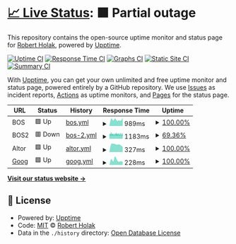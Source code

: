 # [📈 Live Status](https://rholak.github.io/upptime): <!--live status--> **🟧 Partial outage**

This repository contains the open-source uptime monitor and status page for [Robert Holak](https://rholak.github.io/upptime), powered by [Upptime](https://github.com/upptime/upptime).

[![Uptime CI](https://github.com/rholak/upptime/workflows/Uptime%20CI/badge.svg)](https://github.com/rholak/upptime/actions?query=workflow%3A%22Uptime+CI%22)
[![Response Time CI](https://github.com/rholak/upptime/workflows/Response%20Time%20CI/badge.svg)](https://github.com/rholak/upptime/actions?query=workflow%3A%22Response+Time+CI%22)
[![Graphs CI](https://github.com/rholak/upptime/workflows/Graphs%20CI/badge.svg)](https://github.com/rholak/upptime/actions?query=workflow%3A%22Graphs+CI%22)
[![Static Site CI](https://github.com/rholak/upptime/workflows/Static%20Site%20CI/badge.svg)](https://github.com/rholak/upptime/actions?query=workflow%3A%22Static+Site+CI%22)
[![Summary CI](https://github.com/rholak/upptime/workflows/Summary%20CI/badge.svg)](https://github.com/rholak/upptime/actions?query=workflow%3A%22Summary+CI%22)

With [Upptime](https://upptime.js.org), you can get your own unlimited and free uptime monitor and status page, powered entirely by a GitHub repository. We use [Issues](https://github.com/rholak/upptime/issues) as incident reports, [Actions](https://github.com/rholak/upptime/actions) as uptime monitors, and [Pages](https://rholak.github.io/upptime) for the status page.

<!--start: status pages-->
<!-- This summary is generated by Upptime (https://github.com/upptime/upptime) -->
<!-- Do not edit this manually, your changes will be overwritten -->
<!-- prettier-ignore -->
| URL | Status | History | Response Time | Uptime |
| --- | ------ | ------- | ------------- | ------ |
| <img alt="" src="https://icons.duckduckgo.com/ip3/null.ico" height="13"> BOS | 🟩 Up | [bos.yml](https://github.com/rholak/upptime/commits/HEAD/history/bos.yml) | <details><summary><img alt="Response time graph" src="./graphs/bos/response-time-week.png" height="20"> 989ms</summary><br><a href="https://rholak.github.io/upptime/history/bos"><img alt="Response time 1244" src="https://img.shields.io/endpoint?url=https%3A%2F%2Fraw.githubusercontent.com%2Frholak%2Fupptime%2FHEAD%2Fapi%2Fbos%2Fresponse-time.json"></a><br><a href="https://rholak.github.io/upptime/history/bos"><img alt="24-hour response time 1263" src="https://img.shields.io/endpoint?url=https%3A%2F%2Fraw.githubusercontent.com%2Frholak%2Fupptime%2FHEAD%2Fapi%2Fbos%2Fresponse-time-day.json"></a><br><a href="https://rholak.github.io/upptime/history/bos"><img alt="7-day response time 989" src="https://img.shields.io/endpoint?url=https%3A%2F%2Fraw.githubusercontent.com%2Frholak%2Fupptime%2FHEAD%2Fapi%2Fbos%2Fresponse-time-week.json"></a><br><a href="https://rholak.github.io/upptime/history/bos"><img alt="30-day response time 1702" src="https://img.shields.io/endpoint?url=https%3A%2F%2Fraw.githubusercontent.com%2Frholak%2Fupptime%2FHEAD%2Fapi%2Fbos%2Fresponse-time-month.json"></a><br><a href="https://rholak.github.io/upptime/history/bos"><img alt="1-year response time 1239" src="https://img.shields.io/endpoint?url=https%3A%2F%2Fraw.githubusercontent.com%2Frholak%2Fupptime%2FHEAD%2Fapi%2Fbos%2Fresponse-time-year.json"></a></details> | <details><summary><a href="https://rholak.github.io/upptime/history/bos">100.00%</a></summary><a href="https://rholak.github.io/upptime/history/bos"><img alt="All-time uptime 100.00%" src="https://img.shields.io/endpoint?url=https%3A%2F%2Fraw.githubusercontent.com%2Frholak%2Fupptime%2FHEAD%2Fapi%2Fbos%2Fuptime.json"></a><br><a href="https://rholak.github.io/upptime/history/bos"><img alt="24-hour uptime 100.00%" src="https://img.shields.io/endpoint?url=https%3A%2F%2Fraw.githubusercontent.com%2Frholak%2Fupptime%2FHEAD%2Fapi%2Fbos%2Fuptime-day.json"></a><br><a href="https://rholak.github.io/upptime/history/bos"><img alt="7-day uptime 100.00%" src="https://img.shields.io/endpoint?url=https%3A%2F%2Fraw.githubusercontent.com%2Frholak%2Fupptime%2FHEAD%2Fapi%2Fbos%2Fuptime-week.json"></a><br><a href="https://rholak.github.io/upptime/history/bos"><img alt="30-day uptime 100.00%" src="https://img.shields.io/endpoint?url=https%3A%2F%2Fraw.githubusercontent.com%2Frholak%2Fupptime%2FHEAD%2Fapi%2Fbos%2Fuptime-month.json"></a><br><a href="https://rholak.github.io/upptime/history/bos"><img alt="1-year uptime 100.00%" src="https://img.shields.io/endpoint?url=https%3A%2F%2Fraw.githubusercontent.com%2Frholak%2Fupptime%2FHEAD%2Fapi%2Fbos%2Fuptime-year.json"></a></details>
| <img alt="" src="https://icons.duckduckgo.com/ip3/null.ico" height="13"> BOS2 | 🟥 Down | [bos-2.yml](https://github.com/rholak/upptime/commits/HEAD/history/bos-2.yml) | <details><summary><img alt="Response time graph" src="./graphs/bos-2/response-time-week.png" height="20"> 1183ms</summary><br><a href="https://rholak.github.io/upptime/history/bos-2"><img alt="Response time 1111" src="https://img.shields.io/endpoint?url=https%3A%2F%2Fraw.githubusercontent.com%2Frholak%2Fupptime%2FHEAD%2Fapi%2Fbos-2%2Fresponse-time.json"></a><br><a href="https://rholak.github.io/upptime/history/bos-2"><img alt="24-hour response time 1245" src="https://img.shields.io/endpoint?url=https%3A%2F%2Fraw.githubusercontent.com%2Frholak%2Fupptime%2FHEAD%2Fapi%2Fbos-2%2Fresponse-time-day.json"></a><br><a href="https://rholak.github.io/upptime/history/bos-2"><img alt="7-day response time 1183" src="https://img.shields.io/endpoint?url=https%3A%2F%2Fraw.githubusercontent.com%2Frholak%2Fupptime%2FHEAD%2Fapi%2Fbos-2%2Fresponse-time-week.json"></a><br><a href="https://rholak.github.io/upptime/history/bos-2"><img alt="30-day response time 1132" src="https://img.shields.io/endpoint?url=https%3A%2F%2Fraw.githubusercontent.com%2Frholak%2Fupptime%2FHEAD%2Fapi%2Fbos-2%2Fresponse-time-month.json"></a><br><a href="https://rholak.github.io/upptime/history/bos-2"><img alt="1-year response time 1111" src="https://img.shields.io/endpoint?url=https%3A%2F%2Fraw.githubusercontent.com%2Frholak%2Fupptime%2FHEAD%2Fapi%2Fbos-2%2Fresponse-time-year.json"></a></details> | <details><summary><a href="https://rholak.github.io/upptime/history/bos-2">69.36%</a></summary><a href="https://rholak.github.io/upptime/history/bos-2"><img alt="All-time uptime 94.68%" src="https://img.shields.io/endpoint?url=https%3A%2F%2Fraw.githubusercontent.com%2Frholak%2Fupptime%2FHEAD%2Fapi%2Fbos-2%2Fuptime.json"></a><br><a href="https://rholak.github.io/upptime/history/bos-2"><img alt="24-hour uptime 61.47%" src="https://img.shields.io/endpoint?url=https%3A%2F%2Fraw.githubusercontent.com%2Frholak%2Fupptime%2FHEAD%2Fapi%2Fbos-2%2Fuptime-day.json"></a><br><a href="https://rholak.github.io/upptime/history/bos-2"><img alt="7-day uptime 69.36%" src="https://img.shields.io/endpoint?url=https%3A%2F%2Fraw.githubusercontent.com%2Frholak%2Fupptime%2FHEAD%2Fapi%2Fbos-2%2Fuptime-week.json"></a><br><a href="https://rholak.github.io/upptime/history/bos-2"><img alt="30-day uptime 92.95%" src="https://img.shields.io/endpoint?url=https%3A%2F%2Fraw.githubusercontent.com%2Frholak%2Fupptime%2FHEAD%2Fapi%2Fbos-2%2Fuptime-month.json"></a><br><a href="https://rholak.github.io/upptime/history/bos-2"><img alt="1-year uptime 94.68%" src="https://img.shields.io/endpoint?url=https%3A%2F%2Fraw.githubusercontent.com%2Frholak%2Fupptime%2FHEAD%2Fapi%2Fbos-2%2Fuptime-year.json"></a></details>
| <img alt="" src="https://icons.duckduckgo.com/ip3/null.ico" height="13"> Altor | 🟩 Up | [altor.yml](https://github.com/rholak/upptime/commits/HEAD/history/altor.yml) | <details><summary><img alt="Response time graph" src="./graphs/altor/response-time-week.png" height="20"> 327ms</summary><br><a href="https://rholak.github.io/upptime/history/altor"><img alt="Response time 383" src="https://img.shields.io/endpoint?url=https%3A%2F%2Fraw.githubusercontent.com%2Frholak%2Fupptime%2FHEAD%2Fapi%2Faltor%2Fresponse-time.json"></a><br><a href="https://rholak.github.io/upptime/history/altor"><img alt="24-hour response time 226" src="https://img.shields.io/endpoint?url=https%3A%2F%2Fraw.githubusercontent.com%2Frholak%2Fupptime%2FHEAD%2Fapi%2Faltor%2Fresponse-time-day.json"></a><br><a href="https://rholak.github.io/upptime/history/altor"><img alt="7-day response time 327" src="https://img.shields.io/endpoint?url=https%3A%2F%2Fraw.githubusercontent.com%2Frholak%2Fupptime%2FHEAD%2Fapi%2Faltor%2Fresponse-time-week.json"></a><br><a href="https://rholak.github.io/upptime/history/altor"><img alt="30-day response time 336" src="https://img.shields.io/endpoint?url=https%3A%2F%2Fraw.githubusercontent.com%2Frholak%2Fupptime%2FHEAD%2Fapi%2Faltor%2Fresponse-time-month.json"></a><br><a href="https://rholak.github.io/upptime/history/altor"><img alt="1-year response time 349" src="https://img.shields.io/endpoint?url=https%3A%2F%2Fraw.githubusercontent.com%2Frholak%2Fupptime%2FHEAD%2Fapi%2Faltor%2Fresponse-time-year.json"></a></details> | <details><summary><a href="https://rholak.github.io/upptime/history/altor">100.00%</a></summary><a href="https://rholak.github.io/upptime/history/altor"><img alt="All-time uptime 100.00%" src="https://img.shields.io/endpoint?url=https%3A%2F%2Fraw.githubusercontent.com%2Frholak%2Fupptime%2FHEAD%2Fapi%2Faltor%2Fuptime.json"></a><br><a href="https://rholak.github.io/upptime/history/altor"><img alt="24-hour uptime 100.00%" src="https://img.shields.io/endpoint?url=https%3A%2F%2Fraw.githubusercontent.com%2Frholak%2Fupptime%2FHEAD%2Fapi%2Faltor%2Fuptime-day.json"></a><br><a href="https://rholak.github.io/upptime/history/altor"><img alt="7-day uptime 100.00%" src="https://img.shields.io/endpoint?url=https%3A%2F%2Fraw.githubusercontent.com%2Frholak%2Fupptime%2FHEAD%2Fapi%2Faltor%2Fuptime-week.json"></a><br><a href="https://rholak.github.io/upptime/history/altor"><img alt="30-day uptime 100.00%" src="https://img.shields.io/endpoint?url=https%3A%2F%2Fraw.githubusercontent.com%2Frholak%2Fupptime%2FHEAD%2Fapi%2Faltor%2Fuptime-month.json"></a><br><a href="https://rholak.github.io/upptime/history/altor"><img alt="1-year uptime 100.00%" src="https://img.shields.io/endpoint?url=https%3A%2F%2Fraw.githubusercontent.com%2Frholak%2Fupptime%2FHEAD%2Fapi%2Faltor%2Fuptime-year.json"></a></details>
| <img alt="" src="https://icons.duckduckgo.com/ip3/google.com.ico" height="13"> [Goog](https://google.com/) | 🟩 Up | [goog.yml](https://github.com/rholak/upptime/commits/HEAD/history/goog.yml) | <details><summary><img alt="Response time graph" src="./graphs/goog/response-time-week.png" height="20"> 228ms</summary><br><a href="https://rholak.github.io/upptime/history/goog"><img alt="Response time 163" src="https://img.shields.io/endpoint?url=https%3A%2F%2Fraw.githubusercontent.com%2Frholak%2Fupptime%2FHEAD%2Fapi%2Fgoog%2Fresponse-time.json"></a><br><a href="https://rholak.github.io/upptime/history/goog"><img alt="24-hour response time 146" src="https://img.shields.io/endpoint?url=https%3A%2F%2Fraw.githubusercontent.com%2Frholak%2Fupptime%2FHEAD%2Fapi%2Fgoog%2Fresponse-time-day.json"></a><br><a href="https://rholak.github.io/upptime/history/goog"><img alt="7-day response time 228" src="https://img.shields.io/endpoint?url=https%3A%2F%2Fraw.githubusercontent.com%2Frholak%2Fupptime%2FHEAD%2Fapi%2Fgoog%2Fresponse-time-week.json"></a><br><a href="https://rholak.github.io/upptime/history/goog"><img alt="30-day response time 182" src="https://img.shields.io/endpoint?url=https%3A%2F%2Fraw.githubusercontent.com%2Frholak%2Fupptime%2FHEAD%2Fapi%2Fgoog%2Fresponse-time-month.json"></a><br><a href="https://rholak.github.io/upptime/history/goog"><img alt="1-year response time 162" src="https://img.shields.io/endpoint?url=https%3A%2F%2Fraw.githubusercontent.com%2Frholak%2Fupptime%2FHEAD%2Fapi%2Fgoog%2Fresponse-time-year.json"></a></details> | <details><summary><a href="https://rholak.github.io/upptime/history/goog">100.00%</a></summary><a href="https://rholak.github.io/upptime/history/goog"><img alt="All-time uptime 99.99%" src="https://img.shields.io/endpoint?url=https%3A%2F%2Fraw.githubusercontent.com%2Frholak%2Fupptime%2FHEAD%2Fapi%2Fgoog%2Fuptime.json"></a><br><a href="https://rholak.github.io/upptime/history/goog"><img alt="24-hour uptime 100.00%" src="https://img.shields.io/endpoint?url=https%3A%2F%2Fraw.githubusercontent.com%2Frholak%2Fupptime%2FHEAD%2Fapi%2Fgoog%2Fuptime-day.json"></a><br><a href="https://rholak.github.io/upptime/history/goog"><img alt="7-day uptime 100.00%" src="https://img.shields.io/endpoint?url=https%3A%2F%2Fraw.githubusercontent.com%2Frholak%2Fupptime%2FHEAD%2Fapi%2Fgoog%2Fuptime-week.json"></a><br><a href="https://rholak.github.io/upptime/history/goog"><img alt="30-day uptime 100.00%" src="https://img.shields.io/endpoint?url=https%3A%2F%2Fraw.githubusercontent.com%2Frholak%2Fupptime%2FHEAD%2Fapi%2Fgoog%2Fuptime-month.json"></a><br><a href="https://rholak.github.io/upptime/history/goog"><img alt="1-year uptime 99.99%" src="https://img.shields.io/endpoint?url=https%3A%2F%2Fraw.githubusercontent.com%2Frholak%2Fupptime%2FHEAD%2Fapi%2Fgoog%2Fuptime-year.json"></a></details>

<!--end: status pages-->

[**Visit our status website →**](https://rholak.github.io/upptime)

## 📄 License

- Powered by: [Upptime](https://github.com/upptime/upptime)
- Code: [MIT](./LICENSE) © [Robert Holak](https://rholak.github.io/upptime)
- Data in the `./history` directory: [Open Database License](https://opendatacommons.org/licenses/odbl/1-0/)
